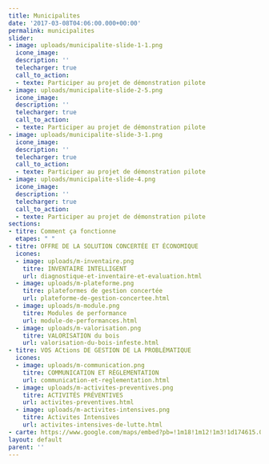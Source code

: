 ```yaml
---
title: Municipalites
date: '2017-03-08T04:06:00.000+00:00'
permalink: municipalites
slider:
- image: uploads/municipalite-slide-1-1.png
  icone_image: 
  description: ''
  telecharger: true
  call_to_action:
  - texte: Participer au projet de démonstration pilote
- image: uploads/municipalite-slide-2-5.png
  icone_image: 
  description: ''
  telecharger: true
  call_to_action:
  - texte: Participer au projet de démonstration pilote
- image: uploads/municipalite-slide-3-1.png
  icone_image: 
  description: ''
  telecharger: true
  call_to_action:
  - texte: Participer au projet de démonstration pilote
- image: uploads/municipalite-slide-4.png
  icone_image: 
  description: ''
  telecharger: true
  call_to_action:
  - texte: Participer au projet de démonstration pilote
sections:
- titre: Comment ça fonctionne
  etapes: " "
- titre: OFFRE DE LA SOLUTION CONCERTÉE ET ÉCONOMIQUE
  icones:
  - image: uploads/m-inventaire.png
    titre: INVENTAIRE INTELLIGENT
    url: diagnostique-et-inventaire-et-evaluation.html
  - image: uploads/m-plateforme.png
    titre: plateformes de gestion concertée
    url: plateforme-de-gestion-concertee.html
  - image: uploads/m-module.png
    titre: Modules de performance
    url: module-de-performances.html
  - image: uploads/m-valorisation.png
    titre: VALORISATION du bois
    url: valorisation-du-bois-infeste.html
- titre: VOS ACtions DE GESTION DE LA PROBLÈMATIQUE
  icones:
  - image: uploads/m-communication.png
    titre: COMMUNICATION ET RÈGLEMENTATION
    url: communication-et-reglementation.html
  - image: uploads/m-activites-preventives.png
    titre: ACTIVITÉS PRÉVENTIVES
    url: activites-preventives.html
  - image: uploads/m-activites-intensives.png
    titre: Activites Intensives
    url: activites-intensives-de-lutte.html
- carte: https://www.google.com/maps/embed?pb=!1m18!1m12!1m3!1d174615.0545655111!2d-71.48615471253846!3d46.85628295842766!2m3!1f0!2f0!3f0!3m2!1i1024!2i768!4f13.1!3m3!1m2!1s0x4cb8968a05db8893%3A0x8fc52d63f0e83a03!2sQu%C3%A9bec+City%2C+QC!5e0!3m2!1sen!2sca!4v1492800935351
layout: default
parent: ''
---
```


